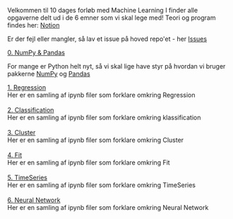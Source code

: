 Velkommen til 10 dages forløb med Machine Learning
I finder alle opgaverne delt ud i de 6 emner som vi skal lege med!
Teori og program findes her: [Notion](https://mercantec.notion.site/Machine-Learning-e89a2baf0d414172b13d07465366482e?pvs=4) 

Er der fejl eller mangler, så lav et issue på hoved repo'et - her [Issues](https://github.com/MAGS-Template/MachineLearning/issues)



[0. NumPy & Pandas](https://github.com/MAGS-Template/MachineLearning/tree/main/0.%20NumPy%20%26%20Pandas)

For mange er Python helt nyt, så vi skal lige have styr på hvordan vi bruger pakkerne [NumPy](https://mercantec.notion.site/NumPy-43c1df607f734e688a6e9c266db871a9?pvs=4) og [Pandas](https://mercantec.notion.site/Pandas-222dfee0191e41789aea456f3ecdd71c?pvs=4)

[1. Regression](https://github.com/MAGS-Template/MachineLearning/tree/main/2.%20Regression) <br>
Her er en samling af ipynb filer som forklare omkring Regression<br><br>
[2. Classification](https://github.com/MAGS-Template/MachineLearning/tree/main/1.%20Classification) <br>
Her er en samling af ipynb filer som forklare omkring klassification<br><br>
[3. Cluster](https://github.com/MAGS-Template/MachineLearning/tree/main/3.%20Cluster) <br>
Her er en samling af ipynb filer som forklare omkring Cluster<br><br>
[4. Fit](https://github.com/MAGS-Template/MachineLearning/tree/main/4.%20Fit) <br>
Her er en samling af ipynb filer som forklare omkring Fit<br><br>
[5. TimeSeries](https://github.com/MAGS-Template/MachineLearning/tree/main/5.%20TimeSeries) <br>
Her er en samling af ipynb filer som forklare omkring TimeSeries<br><br>
[6. Neural Network](https://github.com/MAGS-Template/MachineLearning/tree/main/6.%20Neural%20Network) <br>
Her er en samling af ipynb filer som forklare omkring  Neural Network<br>

